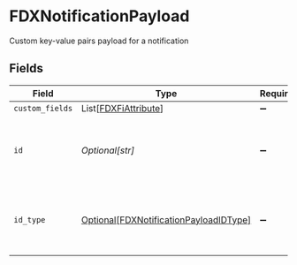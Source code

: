 # FDXNotificationPayload

Custom key-value pairs payload for a notification


## Fields

| Field                                                                                         | Type                                                                                          | Required                                                                                      | Description                                                                                   |
| --------------------------------------------------------------------------------------------- | --------------------------------------------------------------------------------------------- | --------------------------------------------------------------------------------------------- | --------------------------------------------------------------------------------------------- |
| `custom_fields`                                                                               | List[[FDXFiAttribute](../../models/shared/fdxfiattribute.md)]                                 | :heavy_minus_sign:                                                                            | N/A                                                                                           |
| `id`                                                                                          | *Optional[str]*                                                                               | :heavy_minus_sign:                                                                            | ID for the origination entity related to the notification                                     |
| `id_type`                                                                                     | [Optional[FDXNotificationPayloadIDType]](../../models/shared/fdxnotificationpayloadidtype.md) | :heavy_minus_sign:                                                                            | Type of entity causing origination of a notification                                          |